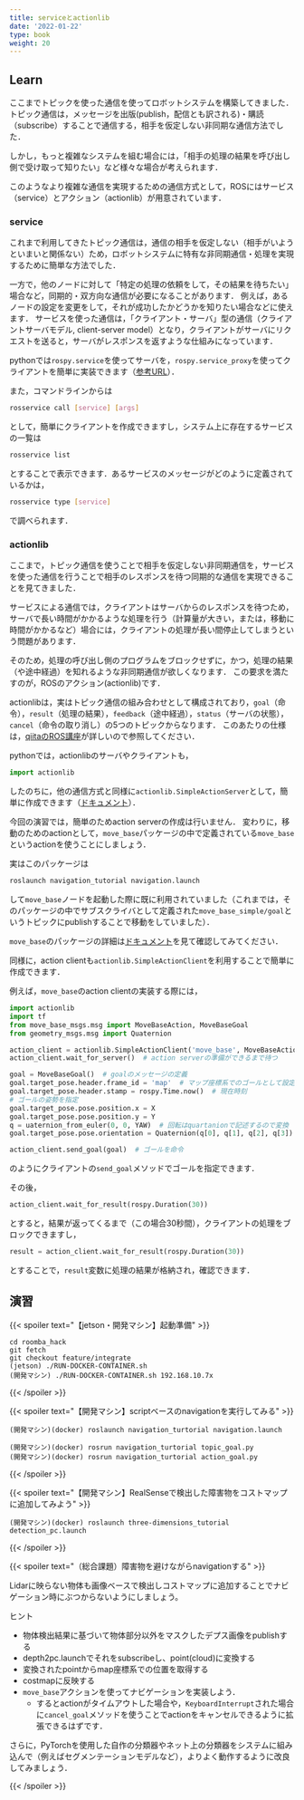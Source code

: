 ```yaml
---
title: serviceとactionlib
date: '2022-01-22'
type: book
weight: 20
---
```


<!--more-->

## Learn

ここまでトピックを使った通信を使ってロボットシステムを構築してきました．
トピック通信は，メッセージを出版(publish，配信とも訳される)・購読（subscribe）することで通信する，相手を仮定しない非同期な通信方法でした．

しかし，もっと複雑なシステムを組む場合には，「相手の処理の結果を呼び出し側で受け取って知りたい」など様々な場合が考えられます．

このようなより複雑な通信を実現するための通信方式として，ROSにはサービス（service）とアクション（actionlib）が用意されています．

### service
これまで利用してきたトピック通信は，通信の相手を仮定しない（相手がいようといまいと関係ない）ため，ロボットシステムに特有な非同期通信・処理を実現するために簡単な方法でした．

一方で，他のノードに対して「特定の処理の依頼をして，その結果を待ちたい」場合など，同期的・双方向な通信が必要になることがあります．
例えば，あるノードの設定を変更をして，それが成功したかどうかを知りたい場合などに使えます．
サービスを使った通信は，「クライアント・サーバ」型の通信（クライアントサーバモデル, client-server model）となり，クライアントがサーバにリクエストを送ると，サーバがレスポンスを返すような仕組みになっています．

pythonでは`rospy.service`を使ってサーバを，`rospy.service_proxy`を使ってクライアントを簡単に実装できます（[参考URL](http://wiki.ros.org/ja/ROS/Tutorials/WritingServiceClient%28python%29)）．

また，コマンドラインからは
```bash
rosservice call [service] [args]
```
として，簡単にクライアントを作成できますし，システム上に存在するサービスの一覧は
```bash
rosservice list
```
とすることで表示できます．あるサービスのメッセージがどのように定義されているかは，
```bash
rosservice type [service]
```
で調べられます．

### actionlib
ここまで，トピック通信を使うことで相手を仮定しない非同期通信を，サービスを使った通信を行うことで相手のレスポンスを待つ同期的な通信を実現できることを見てきました．

サービスによる通信では，クライアントはサーバからのレスポンスを待つため，サーバで長い時間がかかるような処理を行う（計算量が大きい，または，移動に時間がかかるなど）場合には，クライアントの処理が長い間停止してしまうという問題があります．

そのため，処理の呼び出し側のプログラムをブロックせずに，かつ，処理の結果（や途中経過）を知れるような非同期通信が欲しくなります．
この要求を満たすのが，ROSのアクション(actionlib)です．

actionlibは，実はトピック通信の組み合わせとして構成されており，`goal`（命令），`result`（処理の結果），`feedback`（途中経過），`status`（サーバの状態），`cancel`（命令の取り消し）の5つのトピックからなります．
このあたりの仕様は，[qiitaのROS講座](https://qiita.com/srs/items/a39dcd24aaeb03216026#%E6%A6%82%E8%A6%81)が詳しいので参照してください．

pythonでは，actionlibのサーバやクライアントも，
```python
import actionlib
```
したのちに，他の通信方式と同様に`actionlib.SimpleActionServer`として，簡単に作成できます（[ドキュメント](http://wiki.ros.org/ja/actionlib_tutorials/Tutorials/Writing%20a%20Simple%20Action%20Server%20using%20the%20Execute%20Callback%20%28Python%29)）．

今回の演習では，簡単のためaction serverの作成は行いません．
変わりに，移動のためのactionとして，`move_base`パッケージの中で定義されている`move_base`というactionを使うことにしましょう．

実はこのパッケージは
```bash
roslaunch navigation_tutorial navigation.launch
```
して`move_base`ノードを起動した際に既に利用されていました（これまでは，そのパッケージの中でサブスクライバとして定義された`move_base_simple/goal`というトピックにpublishすることで移動をしていました）．

`move_base`のパッケージの詳細は[ドキュメント](http://wiki.ros.org/move_base)を見て確認してみてください．

同様に，action clientも`actionlib.SimpleActionClient`を利用することで簡単に作成できます．

例えば，`move_base`のaction clientの実装する際には，
```python
import actionlib
import tf
from move_base_msgs.msg import MoveBaseAction, MoveBaseGoal
from geometry_msgs.msg import Quaternion

action_client = actionlib.SimpleActionClient('move_base', MoveBaseAction)
action_client.wait_for_server()  # action serverの準備ができるまで待つ

goal = MoveBaseGoal()  # goalのメッセージの定義
goal.target_pose.header.frame_id = 'map'  # マップ座標系でのゴールとして設定
goal.target_pose.header.stamp = rospy.Time.now()  # 現在時刻
# ゴールの姿勢を指定
goal.target_pose.pose.position.x = X
goal.target_pose.pose.position.y = Y
q = uaternion_from_euler(0, 0, YAW)  # 回転はquartanionで記述するので変換
goal.target_pose.pose.orientation = Quaternion(q[0], q[1], q[2], q[3])

action_client.send_goal(goal)  # ゴールを命令
```
のようにクライアントの`send_goal`メソッドでゴールを指定できます．

その後，
```python
action_client.wait_for_result(rospy.Duration(30))
```
とすると，結果が返ってくるまで（この場合30秒間），クライアントの処理をブロックできますし，
```python
result = action_client.wait_for_result(rospy.Duration(30))
```
とすることで，`result`変数に処理の結果が格納され，確認できます．


## 演習

{{< spoiler text="【jetson・開発マシン】起動準備" >}}
```shell
cd roomba_hack
git fetch
git checkout feature/integrate
(jetson) ./RUN-DOCKER-CONTAINER.sh
(開発マシン) ./RUN-DOCKER-CONTAINER.sh 192.168.10.7x
```
{{< /spoiler >}}


{{< spoiler text="【開発マシン】scriptベースのnavigationを実行してみる" >}}
```shell
(開発マシン)(docker) roslaunch navigation_turtorial navigation.launch

(開発マシン)(docker) rosrun navigation_turtorial topic_goal.py
(開発マシン)(docker) rosrun navigation_turtorial action_goal.py
```
{{< /spoiler >}}

{{< spoiler text="【開発マシン】RealSenseで検出した障害物をコストマップに追加してみよう" >}}
```shell
(開発マシン)(docker) roslaunch three-dimensions_tutorial detection_pc.launch
```
{{< /spoiler >}}

{{< spoiler text="（総合課題）障害物を避けながらnavigationする" >}}

Lidarに映らない物体も画像ベースで検出しコストマップに追加することでナビゲーション時にぶつからないようにしましょう。

ヒント
- 物体検出結果に基づいて物体部分以外をマスクしたデプス画像をpublishする
- depth2pc.launchでそれをsubscribeし、point(cloud)に変換する
- 変換されたpointからmap座標系での位置を取得する
- costmapに反映する
- `move_base`アクションを使ってナビゲーションを実装しよう．
  - するとactionがタイムアウトした場合や，`KeyboardInterrupt`された場合に`cancel_goal`メソッドを使うことでactionをキャンセルできるように拡張できるはずです．

さらに，PyTorchを使用した自作の分類器やネット上の分類器をシステムに組み込んで（例えばセグメンテーションモデルなど），よりよく動作するように改良してみましょう．


{{< /spoiler >}}
